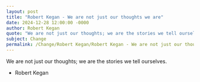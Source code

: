 ```yaml
---
layout: post
title: "Robert Kegan - We are not just our thoughts we are"
date: 2024-12-28 12:00:00 -0000
author: Robert Kegan
quote: "We are not just our thoughts; we are the stories we tell ourselves."
subject: Change
permalink: /Change/Robert Kegan/Robert Kegan - We are not just our thoughts we are
---
```


We are not just our thoughts; we are the stories we tell ourselves.

- Robert Kegan
